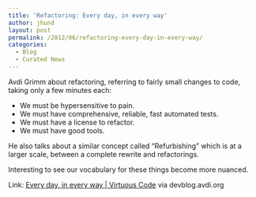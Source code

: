 ```yaml
---
title: 'Refactoring: Every day, in every way'
author: jhund
layout: post
permalink: /2012/06/refactoring-every-day-in-every-way/
categories:
  - Blog
  - Curated News
---
```

Avdi Grimm about refactoring, referring to fairly small changes to code, taking only a few minutes each:

  * We must be hypersensitive to pain.
  * We must have comprehensive, reliable, fast automated tests.
  * We must have a license to refactor.
  * We must have good tools.

He also talks about a similar concept called &#8220;Refurbishing&#8221; which is at a larger scale, between a complete rewrite and refactorings.

Interesting to see our vocabulary for these things become more nuanced.

Link: [Every day, in every way | Virtuous Code][1] via devblog.avdi.org

 [1]: http://bit.ly/LdH1ta